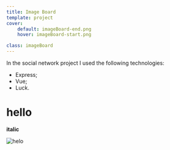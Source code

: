 ```yaml
---
title: Image Board
template: project
cover:
    default: imageBoard-end.png
    hover: imageBoard-start.png

class: imageBoard
---
```


In the social network project I used the following technologies:

-   Express;
-   Vue;
-   Luck.

# hello

**italic**

![helo](dsbfjfvfnbnfdbj)
